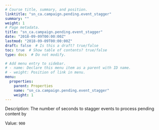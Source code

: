 ```yaml
---
# Course title, summary, and position.
linktitle: "sn_ca.campaign.pending.event_stagger"
summary: ""
weight: 1
# Page metadata.
title: "sn_ca.campaign.pending.event_stagger"
date: "2018-09-09T00:00:00Z"
lastmod: "2018-09-09T00:00:00Z"
draft: false  # Is this a draft? true/false
toc: true  # Show table of contents? true/false
type: docs  # Do not modify.

# Add menu entry to sidebar.
# - name: Declare this menu item as a parent with ID name.
# - weight: Position of link in menu.
menu:
  properties:
    parent: Properties
    name: "sn_ca.campaign.pending.event_stagger"
    weight: 1
---
```


Description: The number of seconds to stagger events to process pending content by


Value: `900`
